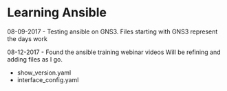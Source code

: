 # Learning Ansible

08-09-2017 - 
Testing ansible on GNS3.
Files starting with GNS3 represent the days work

08-12-2017 - 
Found the ansible training webinar videos
Will be refining and adding files as I go.
- show_version.yaml
- interface_config.yaml
